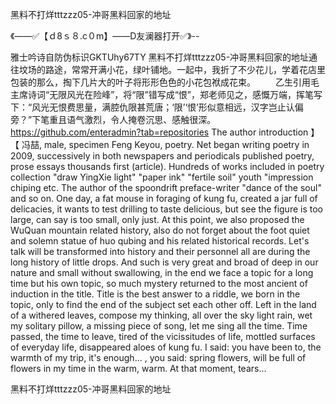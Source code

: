 黑料不打烊tttzzz05-冲哥黑料回家的地址

《——✅【ｄ8ｓ８.c０m】——D友澜器打开✅》--

雅士吟诗自防伪标识GKTUhy67TY
黑料不打烊tttzzz05-冲哥黑料回家的地址通往坟场的路途，常常开满小花，绿叶铺地。一起中，我折了不少花儿，学着花店里包装的那么，掏下几片大的叶子将形形色色的小花包袱成花束。
　　乙生引用毛主席诗词“无限风光在险峰”，将“限”错写成“恨”，郑老师见之，感慨万端，挥笔写下：“风光无恨费思量，满腔仇限甚荒唐；‘限’‘恨’形似意相远，汉字岂止认偏旁？”下笔重且语气激烈，令人掩卷沉思、感触很深。
https://github.com/enteradmin?tab=repositories
The author introduction 】 【 冯喆, male, specimen Feng Keyou, poetry.
Net began writing poetry in 2009, successively in both newspapers and periodicals published poetry, prose essays thousands first (article).
Hundreds of works included in poetry collection "draw YingXie light" "paper ink" "fertile soil" youth "impression chiping etc.
The author of the spoondrift preface-writer "dance of the soul" and so on.
One day, a fat mouse in foraging of kung fu, created a jar full of delicacies, it wants to test drilling to taste delicious, but see the figure is too large, can say is too small, only just.
At this point, we also proposed the WuQuan mountain related history, also do not forget about the foot quiet and solemn statue of huo qubing and his related historical records.
Let's talk will be transformed into history and their personnel all are during the long history of little drops.
And such is very great and broad of deep in our nature and small without swallowing, in the end we face a topic for a long time but his own topic, so much mystery returned to the most ancient of induction in the title.
Title is the best answer to a riddle, we born in the topic, only to find the end of the subject set each other off.
Left in the land of a withered leaves, compose my thinking, all over the sky light rain, wet my solitary pillow, a missing piece of song, let me sing all the time.
Time passed, the time to leave, tired of the vicissitudes of life, mottled surfaces of everyday life, disappeared aloes of kung fu.
I said: you have been to, the warmth of my trip, it's enough...
, you said: spring flowers, will be full of flowers in my time in the warm, warm.
At that moment, tears...




黑料不打烊tttzzz05-冲哥黑料回家的地址
